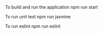 To build and run the application
npm run start

To run unit test
npm run jasmine

To run eslint
npm run eslint
